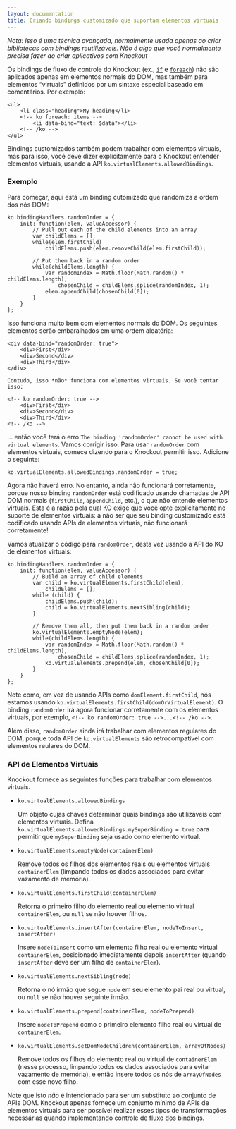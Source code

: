 ```yaml
---
layout: documentation
title: Criando bindings customizado que suportam elementos virtuais
---
```


*Nota: Isso é uma técnica avançada, normalmente usada apenas ao criar bibliotecas com bindings reutilizáveis. Não é algo que você normalmente precisa fazer ao criar aplicativos com Knockout*

Os bindings de fluxo de controle do Knockout (ex., [`if`](if-binding.html) e [`foreach`](foreach-binding.html)) não são aplicados apenas em elementos normais do DOM, mas também para elementos “virtuais” definidos por um sintaxe especial baseado em comentários. Por exemplo:

    <ul>
        <li class="heading">My heading</li>
        <!-- ko foreach: items -->
            <li data-bind="text: $data"></li>
        <!-- /ko -->
    </ul>

Bindings customizados também podem trabalhar com elementos virtuais, mas para isso, você deve dizer explicitamente para o Knockout entender elementos virtuais, usando a API `ko.virtualElements.allowedBindings`.

### Exemplo

Para começar, aqui está um binding cutomizado que randomiza a ordem dos nós DOM:

    ko.bindingHandlers.randomOrder = {
        init: function(elem, valueAccessor) {
            // Pull out each of the child elements into an array
            var childElems = [];
            while(elem.firstChild)
                childElems.push(elem.removeChild(elem.firstChild));

            // Put them back in a random order
            while(childElems.length) {
                var randomIndex = Math.floor(Math.random() * childElems.length),
                    chosenChild = childElems.splice(randomIndex, 1);
                elem.appendChild(chosenChild[0]);
            }
        }
    };

Isso funciona muito bem com elementos normais do DOM. Os seguintes elementos serão embaralhados em uma ordem aleatória:

    <div data-bind="randomOrder: true">
        <div>First</div>
        <div>Second</div>
        <div>Third</div>
    </div>

    Contudo, isso *não* funciona com elementos virtuais. Se você tentar isso:

    <!-- ko randomOrder: true -->
        <div>First</div>
        <div>Second</div>
        <div>Third</div>
    <!-- /ko -->

... então você terá o erro `The binding 'randomOrder' cannot be used with virtual elements`. Vamos corrigir isso. Para usar `randomOrder` com elementos virtuais, comece dizendo para o Knockout permitir isso. Adicione o seguinte:

    ko.virtualElements.allowedBindings.randomOrder = true;

Agora não haverá erro. No entanto, ainda não funcionará corretamente, porque nosso binding `randomOrder` está codificado usando chamadas de API DOM normais (`firstChild`, `appendChild`, etc.), o que não entende elementos virtuais. Esta é a razão pela qual KO exige que você opte explicitamente no suporte de elementos virtuais: a não ser que seu binding customizado está codificado usando APIs de elementos virtuais, não funcionará corretamente!

Vamos atualizar o código para `randomOrder`, desta vez usando a API do KO de elementos virtuais:

    ko.bindingHandlers.randomOrder = {
        init: function(elem, valueAccessor) {
            // Build an array of child elements
            var child = ko.virtualElements.firstChild(elem),
                childElems = [];
            while (child) {
                childElems.push(child);
                child = ko.virtualElements.nextSibling(child);
            }

            // Remove them all, then put them back in a random order
            ko.virtualElements.emptyNode(elem);
            while(childElems.length) {
                var randomIndex = Math.floor(Math.random() * childElems.length),
                    chosenChild = childElems.splice(randomIndex, 1);
                ko.virtualElements.prepend(elem, chosenChild[0]);
            }
        }
    };

Note como, em vez de usando APIs como `domElement.firstChild`, nós estamos usando `ko.virtualElements.firstChild(domOrVirtualElement)`. O binding `randomOrder` irá agora funcionar corretamente com os elementos virtuais, por exemplo, `<!-- ko randomOrder: true -->...<!-- /ko -->`.

Além disso, `randomOrder` ainda irá trabalhar com elementos regulares do DOM, porque toda API de `ko.virtualElements` são retrocompatível com elementos reulares do DOM.

### API de Elementos Virtuais

Knockout fornece as seguintes funções para trabalhar com elementos virtuais.

  * `ko.virtualElements.allowedBindings`

    Um objeto cujas chaves determinar quais bindings são utilizáveis com elementos virtuais. Defina `ko.virtualElements.allowedBindings.mySuperBinding = true` para permitir que `mySuperBinding` seja usado como elemento virtual.

  * `ko.virtualElements.emptyNode(containerElem)`

    Remove todos os filhos dos elementos reais ou elementos virtuais `containerElem` (limpando todos os dados associados para evitar vazamento de memória).

  * `ko.virtualElements.firstChild(containerElem)`

    Retorna o primeiro filho do elemento real ou elemento virtual `containerElem`, ou `null` se não houver filhos.

  * `ko.virtualElements.insertAfter(containerElem, nodeToInsert, insertAfter)`

    Insere `nodeToInsert` como um elemento filho real ou elemento virtual `containerElem`, posicionado imediatamente depois `insertAfter` (quando `insertAfter` deve ser um filho de `containerElem`).

  * `ko.virtualElements.nextSibling(node)`

    Retorna o nó irmão que segue `node` em seu elemento pai real ou virtual, ou `null` se não houver seguinte irmão.

  * `ko.virtualElements.prepend(containerElem, nodeToPrepend)`

    Insere `nodeToPrepend` como o primeiro elemento filho real ou virtual de `containerElem`.

  * `ko.virtualElements.setDomNodeChildren(containerElem, arrayOfNodes)`

    Remove todos os filhos do elemento real ou virtual de `containerElem` (nesse processo, limpando todos os dados associados para evitar vazamento de memória), e então insere todos os nós de `arrayOfNodes` com esse novo filho.

Note que isto *não* é intencionado para ser um substituto ao conjunto de APIs DOM. Knockout apenas fornece um conjunto mínimo de APIs de elementos virtuais para ser possível realizar esses tipos de transformações necessárias quando implementando controle de fluxo dos bindings.